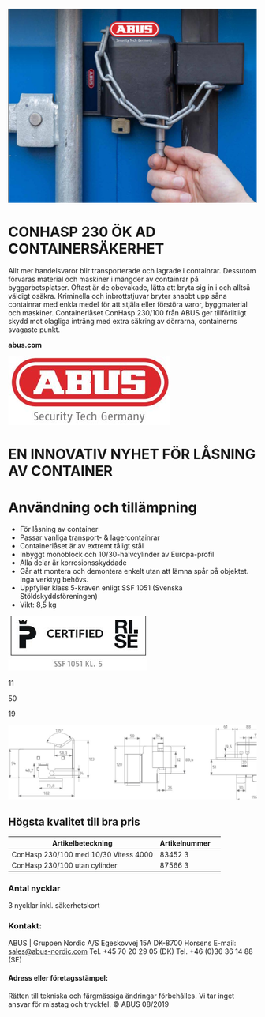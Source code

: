 ![](_page_0_Picture_0.jpeg)

# CONHASP 230 ÖK AD CONTAINERSÄKERHET

Allt mer handelsvaror blir transporterade och lagrade i containrar. Dessutom förvaras material och maskiner i mängder av containrar på byggarbetsplatser. Oftast är de obevakade, lätta att bryta sig in i och alltså väldigt osäkra. Kriminella och inbrottstjuvar bryter snabbt upp såna containrar med enkla medel för att stjäla eller förstöra varor, byggmaterial och maskiner. Containerlåset ConHasp 230/100 från ABUS ger tillförlitligt skydd mot olagliga intrång med extra säkring av dörrarna, containerns svagaste punkt.

**abus.com**

![](_page_1_Picture_0.jpeg)

# EN INNOVATIV NYHET FÖR LÅSNING AV CONTAINER

# **Användning och tillämpning**

- För låsning av container
- Passar vanliga transport- & lagercontainrar
- Containerlåset är av extremt tåligt stål
- Inbyggt monoblock och 10/30-halvcylinder av Europa-profil
- Alla delar är korrosionsskyddade
- Går att montera och demontera enkelt utan att lämna spår på objektet. Inga verktyg behövs.
- Uppfyller klass 5-kraven enligt SSF 1051 (Svenska Stöldskyddsföreningen)
- Vikt: 8,5 kg

![](_page_1_Figure_11.jpeg)

11

50

19

![](_page_1_Figure_12.jpeg)

## **Högsta kvalitet till bra pris**

| Artikelbeteckning                     | Artikelnummer |  |
|---------------------------------------|---------------|--|
| ConHasp 230/100 med 10/30 Vitess 4000 | 83452 3       |  |
| ConHasp 230/100 utan cylinder         | 87566 3       |  |

### **Antal nycklar**

3 nycklar inkl. säkerhetskort

### Kontakt:

ABUS | Gruppen Nordic A/S Egeskovvej 15A DK-8700 Horsens E-mail: sales@abus-nordic.com Tel. +45 70 20 29 05 (DK) Tel. +46 (0)36 36 14 88 (SE)

#### Adress eller företagsstämpel:

Rätten till tekniska och färgmässiga ändringar förbehålles. Vi tar inget ansvar för misstag och tryckfel. © ABUS 08/2019